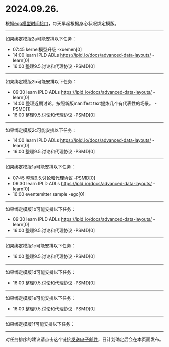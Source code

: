 # 2024.09.26.

根据[ego模型时间接口](https://gitee.com/hyg/blog/blob/master/timeflow.md)，每天早起根据身心状况绑定模版。

---
如果绑定模版2a可能安排以下任务：

- 07:45	kernel模型升级 -xuemen[0]
- 14:00	learn IPLD ADLs https://ipld.io/docs/advanced-data-layouts/ -learn[0]
- 16:00	整理9.5.讨论和代理协议 -PSMD[0]

---
如果绑定模版2b可能安排以下任务：

- 09:30	learn IPLD ADLs https://ipld.io/docs/advanced-data-layouts/ -learn[0]
- 14:00	整理近期讨论，按照新版manifest text提炼几个有代表性的场景。 -PSMD[1]
- 16:00	整理9.5.讨论和代理协议 -PSMD[0]

---
如果绑定模版2c可能安排以下任务：

- 14:00	learn IPLD ADLs https://ipld.io/docs/advanced-data-layouts/ -learn[0]
- 16:00	整理9.5.讨论和代理协议 -PSMD[0]

---
如果绑定模版1a可能安排以下任务：

- 07:45	整理9.5.讨论和代理协议 -PSMD[0]
- 09:30	learn IPLD ADLs https://ipld.io/docs/advanced-data-layouts/ -learn[0]
- 16:00	eventemitter sample -ego[0]

---
如果绑定模版1b可能安排以下任务：

- 09:30	learn IPLD ADLs https://ipld.io/docs/advanced-data-layouts/ -learn[0]
- 16:00	整理9.5.讨论和代理协议 -PSMD[0]

---
如果绑定模版1c可能安排以下任务：

- 16:00	整理9.5.讨论和代理协议 -PSMD[0]

---
如果绑定模版1d可能安排以下任务：

- 16:00	整理9.5.讨论和代理协议 -PSMD[0]

---
如果绑定模版1e可能安排以下任务：

- 16:00	整理9.5.讨论和代理协议 -PSMD[0]

---
如果绑定模版1f可能安排以下任务：


---
对任务排序的建议请点击这个链接<a href="mailto:huangyg@mars22.com?subject=关于2024.09.26.任务排序的建议&body=date: 2024.09.26.%0D%0Afile: ../../blog/release/time/d.20240926.md%0D%0A---请勿修改邮件主题及以上内容---%0D%0A">发送电子邮件</a>，日计划确定后会在本页面发布。